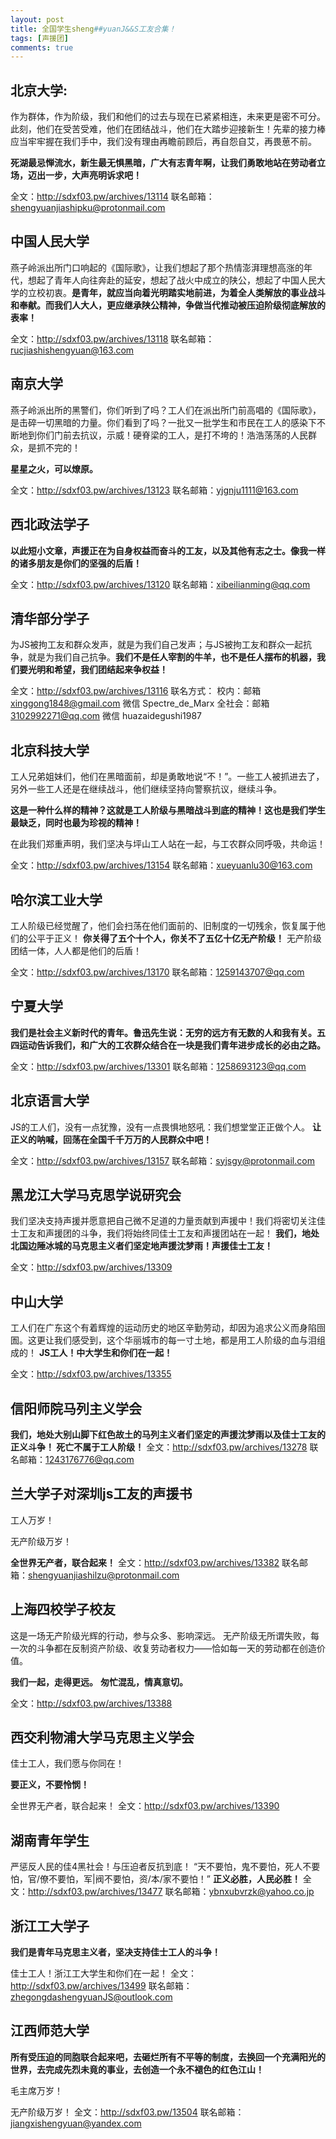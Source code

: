 ```yaml
---
layout: post
title: 全国学生sheng##yuanJ&&S工友合集！
tags: [声援团]
comments: true
---
```


北京大学:
-----

作为群体，作为阶级，我们和他们的过去与现在已紧紧相连，未来更是密不可分。此刻，他们在受苦受难，他们在团结战斗，他们在大踏步迎接新生！先辈的接力棒应当牢牢握在我们手中，我们没有理由再瞻前顾后，再自怨自艾，再畏葸不前。

**死湖最忌惮流水，新生最无惧黑暗，广大有志青年啊，让我们勇敢地站在劳动者立场，迈出一步，大声亮明诉求吧！**

全文：<a href='http://sdxf03.pw/archives/13114'>http://sdxf03.pw/archives/13114</a>
联名邮箱：shengyuanjiashipku@protonmail.com

中国人民大学
------

燕子岭派出所门口响起的《国际歌》，让我们想起了那个热情澎湃理想高涨的年代，想起了青年人向往奔赴的延安，想起了战火中成立的陕公，想起了中国人民大学的立校初衷。**是青年，就应当向着光明踏实地前进，为着全人类解放的事业战斗和奉献。而我们人大人，更应继承陕公精神，争做当代推动被压迫阶级彻底解放的表率！**

全文：<a href='http://sdxf03.pw/archives/13118'>http://sdxf03.pw/archives/13118</a>
联名邮箱：rucjiashishengyuan@163.com

南京大学
----

燕子岭派出所的黑警们，你们听到了吗？工人们在派出所门前高唱的《国际歌》，是击碎一切黑暗的力量。你们看到了吗？一批又一批学生和市民在工人的感染下不断地到你们门前去抗议，示威！硬脊梁的工人，是打不垮的！浩浩荡荡的人民群众，是抓不完的！

**星星之火，可以燎原。**


全文：<a href='http://sdxf03.pw/archives/13123'>http://sdxf03.pw/archives/13123</a>
联名邮箱：yjgnju1111@163.com

西北政法学子
------

**以此短小文章，声援正在为自身权益而奋斗的工友，以及其他有志之士。像我一样的诸多朋友是你们的坚强的后盾！**

全文：<a href='http://sdxf03.pw/archives/13120'>http://sdxf03.pw/archives/13120</a>
联名邮箱：xibeilianming@qq.com

清华部分学子
----

为JS被拘工友和群众发声，就是为我们自己发声；与JS被拘工友和群众一起抗争，就是为我们自己抗争。**我们不是任人宰割的牛羊，也不是任人摆布的机器，我们要光明和希望，我们团结起来争权益！**

全文：<a href='http://sdxf03.pw/archives/13116'>http://sdxf03.pw/archives/13116</a>
联名方式：
    校内：邮箱 xinggong1848@gmail.com 微信 Spectre_de_Marx
    全社会：邮箱 3102992271@qq.com 微信 huazaidegushi1987

北京科技大学
------

工人兄弟姐妹们，他们在黑暗面前，却是勇敢地说“不！”。一些工人被抓进去了，另外一些工人还是在继续战斗，他们继续坚持向警察抗议，继续斗争。

**这是一种什么样的精神？这就是工人阶级与黑暗战斗到底的精神！这也是我们学生最缺乏，同时也最为珍视的精神！**


在此我们郑重声明，我们坚决与坪山工人站在一起，与工农群众同呼吸，共命运！

全文：<a href='http://sdxf03.pw/archives/13154'>http://sdxf03.pw/archives/13154</a>
联名邮箱：xueyuanlu30@163.com

哈尔滨工业大学
-------

工人阶级已经觉醒了，他们会扫荡在他们面前的、旧制度的一切残余，恢复属于他们的公平于正义！
**你关得了五个十个人，你关不了五亿十亿无产阶级！**
无产阶级团结一体，人人都是他们的后盾！

全文：<a href='http://sdxf03.pw/archives/13170'>http://sdxf03.pw/archives/13170</a>
联名邮箱：1259143707@qq.com

宁夏大学
----

**我们是社会主义新时代的青年。鲁迅先生说：无穷的远方有无数的人和我有关。五四运动告诉我们，和广大的工农群众结合在一块是我们青年进步成长的必由之路。**

全文：<a href='http://sdxf03.pw/archives/13301'>http://sdxf03.pw/archives/13301</a>
联名邮箱：1258693123@qq.com

北京语言大学
------

JS的工人们，没有一点犹豫，没有一点畏惧地怒吼：我们想堂堂正正做个人。
**让正义的呐喊，回荡在全国千千万万的人民群众中吧！**

全文：<a href='http://sdxf03.pw/archives/13157'>http://sdxf03.pw/archives/13157</a>
联名邮箱：syjsgy@protonmail.com

黑龙江大学马克思学说研究会
-------------

我们坚决支持声援并愿意把自己微不足道的力量贡献到声援中！我们将密切关注佳士工友和声援团的斗争，我们将始终同佳士工友和声援团站在一起！
**我们，地处北国边陲冰城的马克思主义者们坚定地声援沈梦雨！声援佳士工友！**

全文：<a href='http://sdxf03.pw/archives/13309'>http://sdxf03.pw/archives/13309</a>

中山大学
----

工人们在广东这个有着辉煌的运动历史的地区辛勤劳动，却因为追求公义而身陷囹圄。这更让我们感受到，这个华丽城市的每一寸土地，都是用工人阶级的血与泪组成的！
**JS工人！中大学生和你们在一起！**

全文：<a href='http://sdxf03.pw/archives/13355'>http://sdxf03.pw/archives/13355</a>

信阳师院马列主义学会
----------

**我们，地处大别山脚下红色故土的马列主义者们坚定的声援沈梦雨以及佳士工友的正义斗争！
死亡不属于工人阶级！**
全文：<a href='http://sdxf03.pw/archives/13278'>http://sdxf03.pw/archives/13278</a>
联名邮箱：1243176776@qq.com

兰大学子对深圳js工友的声援书
---------------

工人万岁！

无产阶级万岁！

**全世界无产者，联合起来！**
全文：<a href='http://sdxf03.pw/archives/13382'>http://sdxf03.pw/archives/13382</a>
联名邮箱：shengyuanjiashilzu@protonmail.com

上海四校学子校友
--------

这是一场无产阶级光辉的行动，参与众多、影响深远。
无产阶级无所谓失败，每一次的斗争都在反制资产阶级、收复劳动者权力——恰如每一天的劳动都在创造价值。

**我们一起，走得更远。**
**匆忙混乱，情真意切。**

全文：<a href='http://sdxf03.pw/archives/13388'>http://sdxf03.pw/archives/13388</a>

西交利物浦大学马克思主义学会
--------------

佳士工人，我们愿与你同在！

**要正义，不要怜悯！**

全世界无产者，联合起来！
全文：<a href='http://sdxf03.pw/archives/13390'>http://sdxf03.pw/archives/13390</a>

湖南青年学生
------

严惩反人民的佳4黑社会！与压迫者反抗到底！
“天不要怕，鬼不要怕，死人不要怕，官/僚不要怕，军|阀不要怕，资/本/家不要怕！”
**正义必胜，人民必胜！**
全文：<a href='http://sdxf03.pw/archives/13477'>http://sdxf03.pw/archives/13477</a>
联名邮箱：ybnxubvrzk@yahoo.co.jp

浙江工大学子
------

**我们是青年马克思主义者，坚决支持佳士工人的斗争！**

佳士工人！浙江工大学生和你们在一起！
全文：<a href='http://sdxf03.pw/archives/13499'>http://sdxf03.pw/archives/13499</a>
联名邮箱：zhegongdashengyuanJS@outlook.com

江西师范大学
------

**所有受压迫的同胞联合起来吧，去砸烂所有不平等的制度，去换回一个充满阳光的世界，去完成先烈未竟的事业，去创造一个永不褪色的红色江山！**

毛主席万岁！

无产阶级万岁！
全文：<a href='http://sdxf03.pw/13504'>http://sdxf03.pw/13504</a>
联名邮箱：jiangxishengyuan@yandex.com
